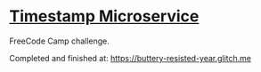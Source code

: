 
# [Timestamp Microservice](https://www.freecodecamp.org/learn/apis-and-microservices/apis-and-microservices-projects/timestamp-microservice)

FreeCode Camp challenge.

Completed and finished at:
https://buttery-resisted-year.glitch.me
